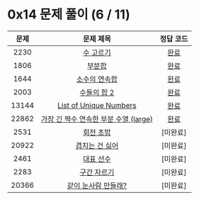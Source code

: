 # 0x14 문제 풀이 (6 / 11)

| 문제 | 문제 제목 | 정답 코드 |
| :--: | :--: | :--: |
| 2230 | [수 고르기](https://www.acmicpc.net/problem/2230) | [완료](./solutions/2230.cpp) |
| 1806 | [부분합](https://www.acmicpc.net/problem/1806) | [완료](./solutions/1806.cpp) |
| 1644 | [소수의 연속합](https://www.acmicpc.net/problem/1644) | [완료](./solutions/1644.cpp) |
| 2003 | [수들의 합 2](https://www.acmicpc.net/problem/2003) | [완료](./solutions/2003.cpp) |
| 13144 | [List of Unique Numbers](https://www.acmicpc.net/problem/13144) | [완료](./solutions/13144.cpp) |
| 22862 | [가장 긴 짝수 연속한 부분 수열 (large)](https://www.acmicpc.net/problem/22862) | [완료](./solutions/22862.cpp) |
| 2531 | [회전 초밥](https://www.acmicpc.net/problem/2531) | [미완료] |
| 20922 | [겹치는 건 싫어](https://www.acmicpc.net/problem/20922) | [미완료] |
| 2461 | [대표 선수](https://www.acmicpc.net/problem/2461) | [미완료] |
| 2283 | [구간 자르기](https://www.acmicpc.net/problem/2283) | [미완료] |
| 20366 | [같이 눈사람 만들래?](https://www.acmicpc.net/problem/20366) | [미완료] |
